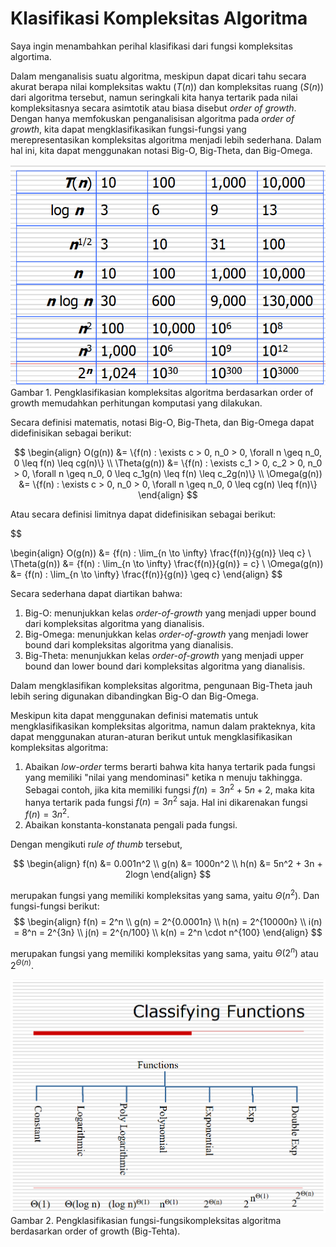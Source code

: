 

# Klasifikasi Kompleksitas Algoritma
Saya ingin menambahkan perihal klasifikasi dari fungsi kompleksitas algortima.

Dalam menganalisis suatu algoritma, meskipun dapat dicari tahu secara akurat berapa nilai kompleksitas waktu ($T(n)$) dan kompleksitas ruang ($S(n)$) dari algoritma tersebut, namun seringkali kita hanya tertarik pada nilai kompleksitasnya secara asimtotik atau biasa disebut *order of growth*. Dengan hanya memfokuskan penganalisisan algoritma pada *order of growth*, kita dapat mengklasifikasikan fungsi-fungsi yang merepresentasikan kompleksitas algoritma menjadi lebih sederhana. Dalam hal ini, kita dapat menggunakan notasi Big-O, Big-Theta, dan Big-Omega.

![](quick-compute-notation.png)
Gambar 1. Pengklasifikasian kompleksitas algoritma berdasarkan order of growth memudahkan perhitungan komputasi yang dilakukan.

Secara definisi matematis, notasi Big-O, Big-Theta, dan Big-Omega dapat didefinisikan sebagai berikut:

$$
\begin{align}
O(g(n)) &= \{f(n) : \exists c > 0, n_0 > 0, \forall n \geq n_0, 0 \leq f(n) \leq cg(n)\} \\
\Theta(g(n)) &= \{f(n) : \exists c_1 > 0, c_2 > 0, n_0 > 0, \forall n \geq n_0, 0 \leq c_1g(n) \leq f(n) \leq c_2g(n)\} \\
\Omega(g(n)) &= \{f(n) : \exists c > 0, n_0 > 0, \forall n \geq n_0, 0 \leq cg(n) \leq f(n)\}
\end{align}
$$

Atau secara definisi limitnya dapat didefinisikan sebagai berikut:

$$

\begin{align}
O(g(n)) &= \{f(n) : \lim_{n \to \infty} \frac{f(n)}{g(n)} \leq c\} \\
\Theta(g(n)) &= \{f(n) : \lim_{n \to \infty} \frac{f(n)}{g(n)} = c\} \\
\Omega(g(n)) &= \{f(n) : \lim_{n \to \infty} \frac{f(n)}{g(n)} \geq c\}
\end{align}
$$


Secara sederhana dapat diartikan bahwa:
1. Big-O: menunjukkan kelas *order-of-growth* yang menjadi  upper bound dari kompleksitas algoritma yang dianalisis.
2. Big-Omega: menunjukkan kelas *order-of-growth* yang menjadi lower bound dari kompleksitas algoritma yang dianalisis.
3. Big-Theta: menunjukkan kelas *order-of-growth* yang menjadi upper bound dan lower bound dari kompleksitas algoritma yang dianalisis.

Dalam mengklasifikan kompleksitas algoritma, pengunaan Big-Theta jauh lebih sering digunakan dibandingkan Big-O dan Big-Omega.


Meskipun kita dapat menggunakan definisi matematis untuk mengklasifikasikan kompleksitas algoritma, namun dalam prakteknya, kita dapat menggunakan aturan-aturan berikut untuk mengklasifikasikan kompleksitas algoritma:

1. Abaikan *low-order* terms berarti bahwa kita hanya tertarik pada fungsi yang memiliki "nilai yang mendominasi" ketika n menuju takhingga. Sebagai contoh, jika kita memiliki fungsi $f(n) = 3n^2 + 5n + 2$, maka kita hanya tertarik pada fungsi $f(n) = 3n^2$ saja. Hal ini dikarenakan fungsi $f(n) = 3n^2$.
2. Abaikan konstanta-konstanata pengali pada fungsi.

Dengan mengikuti r*ule of thumb* tersebut,

$$
\begin{align}
f(n) &= 0.001n^2 \\
g(n) &= 1000n^2 \\
h(n) &= 5n^2 + 3n + 2logn
\end{align}
$$

merupakan fungsi yang memiliki kompleksitas yang sama, yaitu $\Theta(n^2)$.
Dan fungsi-fungsi berikut:
$$
\begin{align}
f(n) = 2^n \\
g(n) = 2^{0.0001n} \\
h(n) = 2^{10000n} \\ 
i(n) = 8^n = 2^{3n} \\
j(n) = 2^{n/100} \\
k(n) = 2^n \cdot n^{100} 
\end{align}
$$

merupakan fungsi yang memiliki kompleksitas yang sama, yaitu $\Theta(2^n)$ atau $2^{\Theta(n)}$.

![](big-o-tree.png)
Gambar 2. Pengklasifikasian fungsi-fungsikompleksitas algoritma berdasarkan order of growth (Big-Tehta).






